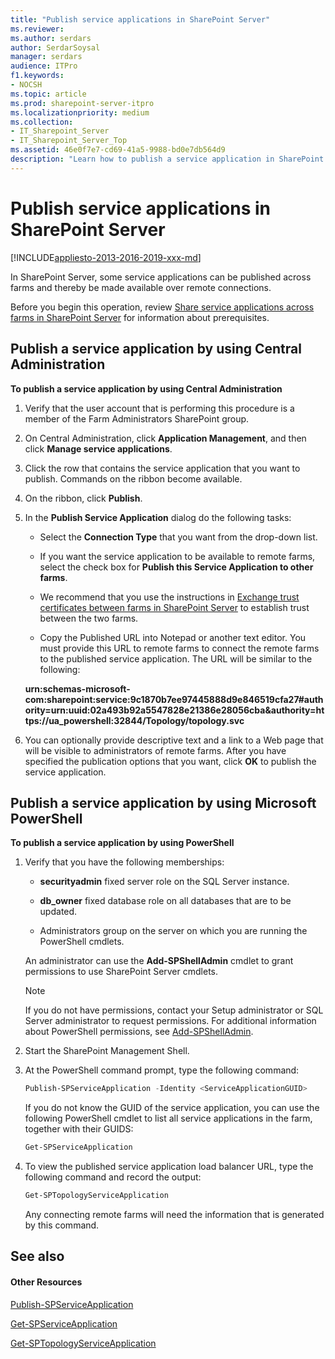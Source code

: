 ```yaml
---
title: "Publish service applications in SharePoint Server"
ms.reviewer: 
ms.author: serdars
author: SerdarSoysal
manager: serdars
audience: ITPro
f1.keywords:
- NOCSH
ms.topic: article
ms.prod: sharepoint-server-itpro
ms.localizationpriority: medium
ms.collection:
- IT_Sharepoint_Server
- IT_Sharepoint_Server_Top
ms.assetid: 46e0f7e7-cd69-41a5-9988-bd0e7db564d9
description: "Learn how to publish a service application in SharePoint Server."
---
```


# Publish service applications in SharePoint Server

[!INCLUDE[appliesto-2013-2016-2019-xxx-md](../includes/appliesto-2013-2016-2019-xxx-md.md)] 
  
In SharePoint Server, some service applications can be published across farms and thereby be made available over remote connections.
  
    
Before you begin this operation, review [Share service applications across farms in SharePoint Server](share-service-applications-across-farms.md) for information about prerequisites.

## Publish a service application by using Central Administration 
  
 **To publish a service application by using Central Administration**
  
1. Verify that the user account that is performing this procedure is a member of the Farm Administrators SharePoint group.
    
2. On Central Administration, click **Application Management**, and then click **Manage service applications**.
    
3. Click the row that contains the service application that you want to publish. Commands on the ribbon become available.
    
4. On the ribbon, click **Publish**.
    
5. In the **Publish Service Application** dialog do the following tasks: 
    
   - Select the **Connection Type** that you want from the drop-down list. 
    
   - If you want the service application to be available to remote farms, select the check box for **Publish this Service Application to other farms**.
    
   - We recommend that you use the instructions in [Exchange trust certificates between farms in SharePoint Server](exchange-trust-certificates-between-farms.md) to establish trust between the two farms. 
    
   - Copy the Published URL into Notepad or another text editor. You must provide this URL to remote farms to connect the remote farms to the published service application. The URL will be similar to the following:
    
   **urn:schemas-microsoft-com:sharepoint:service:9c1870b7ee97445888d9e846519cfa27#authority=urn:uuid:02a493b92a5547828e21386e28056cba&amp;authority=https://ua_powershell:32844/Topology/topology.svc**
    
6. You can optionally provide descriptive text and a link to a Web page that will be visible to administrators of remote farms. After you have specified the publication options that you want, click **OK** to publish the service application. 
    
## Publish a service application by using Microsoft PowerShell

 **To publish a service application by using PowerShell**
  
1. Verify that you have the following memberships:
    
   - **securityadmin** fixed server role on the SQL Server instance. 
    
   - **db_owner** fixed database role on all databases that are to be updated. 
    
   - Administrators group on the server on which you are running the PowerShell cmdlets.
    
   An administrator can use the **Add-SPShellAdmin** cmdlet to grant permissions to use SharePoint Server cmdlets. 
    
   > [!NOTE]
   > If you do not have permissions, contact your Setup administrator or SQL Server administrator to request permissions. For additional information about PowerShell permissions, see [Add-SPShellAdmin](/powershell/module/sharepoint-server/add-spshelladmin). 
  
2. Start the SharePoint Management Shell.
    
3. At the PowerShell command prompt, type the following command:
    
   ```powershell
   Publish-SPServiceApplication -Identity <ServiceApplicationGUID>
   ```

   If you do not know the GUID of the service application, you can use the following PowerShell cmdlet to list all service applications in the farm, together with their GUIDS:
    
   ```powershell
   Get-SPServiceApplication
   ```

4. To view the published service application load balancer URL, type the following command and record the output: 
    
   ```powershell
   Get-SPTopologyServiceApplication
   ```

   Any connecting remote farms will need the information that is generated by this command.
    
## See also

#### Other Resources

[Publish-SPServiceApplication](/powershell/module/sharepoint-server/Publish-SPServiceApplication?view=sharepoint-ps)
  
[Get-SPServiceApplication](/powershell/module/sharepoint-server/Get-SPServiceApplication?view=sharepoint-ps)
  
[Get-SPTopologyServiceApplication](/powershell/module/sharepoint-server/Get-SPTopologyServiceApplication?view=sharepoint-ps)

